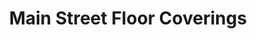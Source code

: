 ---
title: "Main Street Floor Coverings"
url: /essex-junction/main-street-floor-coverings/
shop: flooring
---